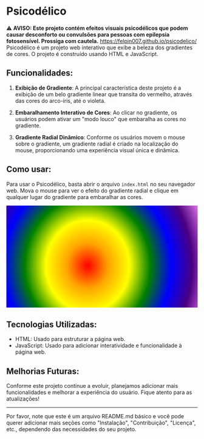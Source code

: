 # Psicodélico

:warning: **AVISO: Este projeto contém efeitos visuais psicodélicos que podem causar desconforto ou convulsões para pessoas com epilepsia fotosensível. Prossiga com cautela.**
https://felpin007.github.io/psicodelico/
Psicodélico é um projeto web interativo que exibe a beleza dos gradientes de cores. O projeto é construído usando HTML e JavaScript.

## Funcionalidades:

1. **Exibição de Gradiente**: A principal característica deste projeto é a exibição de um belo gradiente linear que transita do vermelho, através das cores do arco-íris, até o violeta.

2. **Embaralhamento Interativo de Cores**: Ao clicar no gradiente, os usuários podem ativar um "modo louco" que embaralha as cores no gradiente.

3. **Gradiente Radial Dinâmico**: Conforme os usuários movem o mouse sobre o gradiente, um gradiente radial é criado na localização do mouse, proporcionando uma experiência visual única e dinâmica.

## Como usar:

Para usar o Psicodélico, basta abrir o arquivo `index.html` no seu navegador web. Mova o mouse para ver o efeito do gradiente radial e clique em qualquer lugar do gradiente para embaralhar as cores.

![](amostra.png "Animação com Neve")

## Tecnologias Utilizadas:

- HTML: Usado para estruturar a página web.
- JavaScript: Usado para adicionar interatividade e funcionalidade à página web.

## Melhorias Futuras:

Conforme este projeto continue a evoluir, planejamos adicionar mais funcionalidades e melhorar a experiência do usuário. Fique atento para as atualizações!

---

Por favor, note que este é um arquivo README.md básico e você pode querer adicionar mais seções como "Instalação", "Contribuição", "Licença", etc., dependendo das necessidades do seu projeto.
